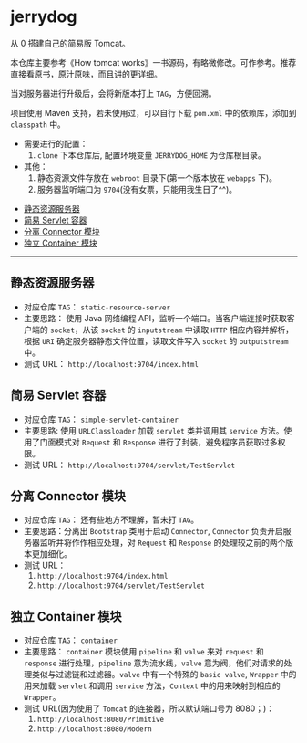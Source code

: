 # jerrydog

从 0 搭建自己的简易版 Tomcat。

本仓库主要参考《How tomcat works》一书源码，有略微修改。可作参考。推荐直接看原书，原汁原味，而且讲的更详细。

当对服务器进行升级后，会将新版本打上 `TAG`，方便回溯。

项目使用 Maven 支持，若未使用过，可以自行下载 `pom.xml` 中的依赖库，添加到 `classpath` 中。

- 需要进行的配置：
    1. `clone` 下本仓库后, 配置环境变量 `JERRYDOG_HOME` 为仓库根目录。
- 其他：
    1. 静态资源文件存放在 `webroot` 目录下(第一个版本放在 `webapps` 下)。
    1. 服务器监听端口为 `9704`(没有女票，只能用我生日了^^)。

<!-- TOC -->

- [静态资源服务器](#静态资源服务器)
- [简易 Servlet 容器](#简易-servlet-容器)
- [分离 Connector 模块](#分离-connector-模块)
- [独立 Container 模块](#独立-container-模块)

<!-- /TOC -->

---

## 静态资源服务器

- 对应仓库 `TAG`： `static-resource-server`
- 主要思路： 使用 Java 网络编程 API，监听一个端口。当客户端连接时获取客户端的 `socket`，从该 `socket` 的 `inputstream` 中读取 `HTTP` 相应内容并解析，根据 `URI` 确定服务器静态文件位置，读取文件写入 `socket` 的 `outputstream` 中。
- 测试 URL： `http://localhost:9704/index.html`

## 简易 Servlet 容器

- 对应仓库 `TAG`： `simple-servlet-container`
- 主要思路: 使用 `URLClassloader` 加载 `servlet` 类并调用其 `service` 方法。使用了门面模式对 `Request` 和 `Response` 进行了封装，避免程序员获取过多权限。
- 测试 URL： `http://localhost:9704/servlet/TestServlet`

## 分离 Connector 模块

- 对应仓库 `TAG`： 还有些地方不理解，暂未打 `TAG`。
- 主要思路：分离出 `Bootstrap` 类用于启动 `Connector`, `Connector` 负责开启服务器监听并将作作相应处理，对 `Request` 和 `Response` 的处理较之前的两个版本更加细化。
- 测试 URL：
    1. `http://localhost:9704/index.html`
    1. `http://localhost:9704/servlet/TestServlet`

## 独立 Container 模块

- 对应仓库 `TAG`： `container`
- 主要思路： `container` 模块使用 `pipeline` 和 `valve` 来对 `request` 和 `response` 进行处理，`pipeline` 意为流水线，`valve` 意为阀，他们对请求的处理类似与过滤链和过滤器。`valve` 中有一个特殊的 `basic valve`, `Wrapper` 中的用来加载 `servlet` 和调用 `service` 方法，`Context` 中的用来映射到相应的 `Wrapper`。
- 测试 URL(因为使用了 `Tomcat` 的连接器，所以默认端口号为 8080；)：
    1. `http://localhost:8080/Primitive`
    1. `http://localhost:8080/Modern`
